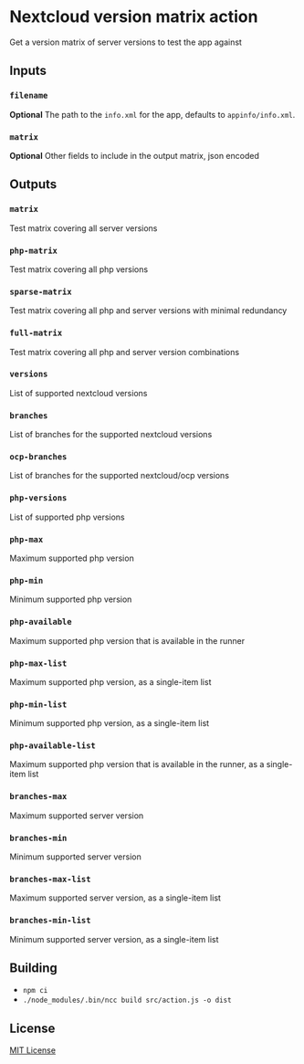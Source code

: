 # Nextcloud version matrix action

Get a version matrix of server versions to test the app against

## Inputs

### `filename`
**Optional** The path to the `info.xml` for the app, defaults to `appinfo/info.xml`.

### `matrix`

**Optional** Other fields to include in the output matrix, json encoded

## Outputs

### `matrix`

Test matrix covering all server versions
### `php-matrix`

Test matrix covering all php versions
### `sparse-matrix`

Test matrix covering all php and server versions with minimal redundancy
### `full-matrix`

Test matrix covering all php and server version combinations

### `versions`

List of supported nextcloud versions

### `branches`

List of branches for the supported nextcloud versions

### `ocp-branches`

List of branches for the supported nextcloud/ocp versions

### `php-versions`

List of supported php versions

### `php-max`

Maximum supported php version

### `php-min`

Minimum supported php version

### `php-available`

Maximum supported php version that is available in the runner

### `php-max-list`

Maximum supported php version, as a single-item list

### `php-min-list`

Minimum supported php version, as a single-item list

### `php-available-list`

Maximum supported php version that is available in the runner, as a single-item list

### `branches-max`

Maximum supported server version

### `branches-min`

Minimum supported server version

### `branches-max-list`

Maximum supported server version, as a single-item list

### `branches-min-list`

Minimum supported server version, as a single-item list

## Building

- `npm ci`
- `./node_modules/.bin/ncc build src/action.js -o dist`

## License
[MIT License](LICENSE.md)
